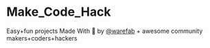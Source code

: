 # Make_Code_Hack
 Easy+fun projects
 Made With :blue_heart: by [@warefab](https://github.com/warefab) + awesome community makers+coders+hackers